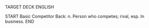 TARGET DECK
ENGLISH

START
Basic
Competitor
Back: n. Person who competes; rival, esp. In business.
END
